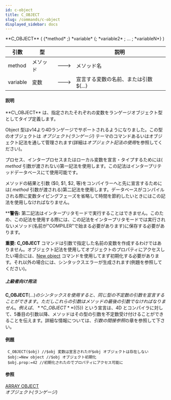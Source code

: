 ```yaml
---
id: c-object
title: C_OBJECT
slug: /commands/c-object
displayed_sidebar: docs
---
```


<!--REF #_command_.C_OBJECT.Syntax-->**C_OBJECT** ( {*method* ;} *variable* {; *variable2* ; ... ; *variableN*} )<!-- END REF-->
<!--REF #_command_.C_OBJECT.Params-->
| 引数 | 型 |  | 説明 |
| --- | --- | --- | --- |
| method | メソッド | &#x1F852; | メソッド名 |
| variable | 変数 | &#x1F852; | 宣言する変数の名前、または引数${...} |

<!-- END REF-->

#### 説明 

<!--REF #_command_.C_OBJECT.Summary-->**C\_OBJECT** は、指定されたそれぞれの変数をランゲージオブジェクト型としてタイプ定義します。<!-- END REF-->

Object 型はv14より4Dランゲージでサポートされるようになりました。この型のオブジェクトは *オブジェクト(ランゲージ)* テーマのコマンドあるいはオブジェクト記法を通して管理されます(詳細は*オブジェクト記法の使用*を参照してください)。

プロセス、インタープロセスまたはローカル変数を宣言・タイプするためには( *method* 引数が渡されない)第一記法を使用します。この記法はインタープリテッドデータベースにて使用可能です。

メソッドの結果と引数 ($0, $1, $2, 等)をコンパイラーへと先に宣言するためには( *method* 引数が渡される)第二記法を使用します。データベースがコンパイルされる際に変数タイピングフェーズを省略して時間を節約したいときにはこの記法を使用しなければなりません。

****警告:** 第二記法はインタープリタモードで実行することはできません。このため、この記法を使用する際には、この記法をインタープリタモードでは実行されないメソッド(名前が"COMPILER"で始まる必要があります)に保存する必要があります。

**重要:** **C\_OBJECT** コマンドは引数で指定した名前の変数を作成するわけではありません。オブジェクト記法を使用してオブジェクトのプロパティにアクセスしたい場合には、[New object](new-object.md) コマンドを使用してまず初期化する必要があります。それ以外の場合には、シンタックスエラーが生成されます(例題を参照してください)。

##### 上級者向け用法 

**C\_OBJECT**(${...}) のシンタックスを使用すると、同じ型の不定数の引数を宣言することができます。ただしこれらの引数はメソッドの最後の引数でなければなりません。例えば、**C\_OBJECT**(${5}) という宣言は、4D とコンパイラに対して、5番目の引数以降、メソッドはその型の引数を不定数受け付けることができることを伝えます。詳細な情報については、*引数の間接参照*の章を参照して下さい。

#### 例題 

```4d
 C_OBJECT($obj) //$obj 変数は宣言されたが$obj オブジェクトは存在しない
 $obj:=New object //$obj オブジェクト初期化
 $obj.prop:=42 //初期化されたのでプロパティにアクセス可能に
```

#### 参照 

[ARRAY OBJECT](array-object.md)  
*オブジェクト(ランゲージ)*  